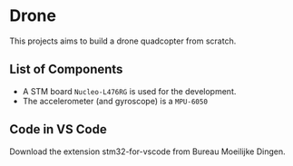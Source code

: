 # Drone
This projects aims to build a drone quadcopter from scratch. 
## List of Components
- A STM board `Nucleo-L476RG` is used for the development.
- The accelerometer (and gyroscope) is a `MPU-6050`

## Code in VS Code
Download the extension stm32-for-vscode from Bureau Moeilijke Dingen.